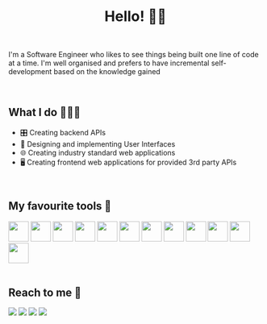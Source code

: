 <h1 align='center'> Hello! 🙋‍♂️</h1>

<br>

I'm a Software Engineer who likes to see things being built one line of code at a time. I'm well organised and prefers to have incremental self-development based on the knowledge gained

<br>

<h2> What I do 👨🏻‍💻️ </h2>

- 🎛️ Creating backend APIs
- 🎨 Designing and implementing User Interfaces
- 🌐 Creating industry standard web applications
- 🖥️ Creating frontend web applications for provided 3rd party APIs
 
<br>



<h2> My favourite tools 🔧 </h2>

<p>
 <img height='40' width='40' src="https://user-images.githubusercontent.com/48169745/147722023-930fe400-b8ec-4780-835d-53a41e02fbe5.png"/>
 <img height='40' width='40' src="https://user-images.githubusercontent.com/48169745/147721925-6887d0ec-4448-450c-84dd-1f8b3ba5930f.png"/>
 <img height='40' width='40' src="https://user-images.githubusercontent.com/48169745/147721928-0115923a-7868-4d02-bfd6-21c42bde5b2f.png"/>
 <img height='40' width='40' src="https://user-images.githubusercontent.com/48169745/147721909-eb01ddac-2de0-4132-a858-8a6b5f20178a.png"/>
 <img height='40' width='40' src="https://user-images.githubusercontent.com/48169745/147722245-ad88fa03-358f-4439-9812-506e4be15fba.png"/>
 <img height='40' width='40' src="https://user-images.githubusercontent.com/48169745/147721717-34fd0277-f11c-4c15-b7cd-e833cec0509b.png"/>
 <img height='40' width='40' src="https://user-images.githubusercontent.com/48169745/142460958-2caa64f0-c2ca-409f-ac5f-9fb32bdfb184.png"/>
 <img height='40' width='40' src="https://user-images.githubusercontent.com/48169745/147722062-6ebb7700-235f-4a56-ad12-85f114bf5603.png"/>
 <img height='40' width='40' src="https://user-images.githubusercontent.com/48169745/147722234-9be325b7-9554-491f-a753-662ea4841404.png"/>
<img height='40' width='40' src="https://user-images.githubusercontent.com/48169745/147722044-6cf35a9a-694f-4b3d-ac72-5100865c47ce.png"/>
<img height='40' width='40' src="https://user-images.githubusercontent.com/48169745/147721920-9bb754cd-cdb9-4d29-946d-1862b259e053.png"/>
<img height='40' width='40' src="https://user-images.githubusercontent.com/48169745/147722096-beb91a35-076a-47c5-b54c-ca24aa5c60b8.png"/>

<br>
<br>
 
 <h2> Reach to me 💌 </h2>
 <p>
 
 [<img src="https://img.icons8.com/fluency/38/000000/gmail-new.png"/>](mailto:vidarshanadithya3@gmail.com)
 [<img src="https://img.icons8.com/color/38/000000/linkedin.png"/>](https://www.linkedin.com/in/vidarshan-rathnayake/)
 [<img src="https://img.icons8.com/color/38/000000/stackoverflow.png"/>](https://stackoverflow.com/users/15415996/vidarshan-adithya)
 [<img src="https://img.icons8.com/fluency/38/000000/earth-planet.png"/>](https://vidarshan.dev)</h5>





